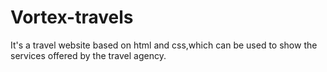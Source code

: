 # Vortex-travels
 It's a travel website based on html and css,which can be used to show the services offered by the travel agency.
